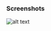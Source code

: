 ### Screenshots

![alt text](https://github.com/andreiseverin/WeaponMod-guns-backup/blob/main/wpn_emace/Electrical%20Hammer.png?raw=true)